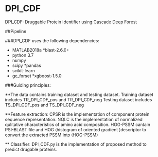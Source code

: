 # DPI_CDF
DPI_CDF: Druggable Protein Identifier using Cascade Deep Forest


##Pipeline

###DPI_CDF uses the following dependencies:
* MATLAB2018a
*blast-2.6.0+
* python 3.7
* numpy
* scipy
*pandas
* scikit-learn 
* gc_forset
*xgboost-1.5.0


###Guiding principles:

**The data contains training dataset and testing dataset.
   Training dataset includes TR_DPI_CDF_pos and TR_DPI_CDF_neg
   Testing dataset includes TS_DPI_CDF_pos and TS_DPI_CDF_neg

**Feature extraction:
   CPSR is the implementation of component protein sequence representation.
   NQLC is the implementation of normalized qulitative characteristics of amino acid composition.
   HOG-PSSM cantain PSI-BLAST file and HOG (histogram of oriented gradient )descriptor to convert the extracted PSSM into (HOG-PSSM)
  
   

** Classifier:
  DPI_CDF.py is the implementation of proposed method to predict drugable proteins.
  
  
